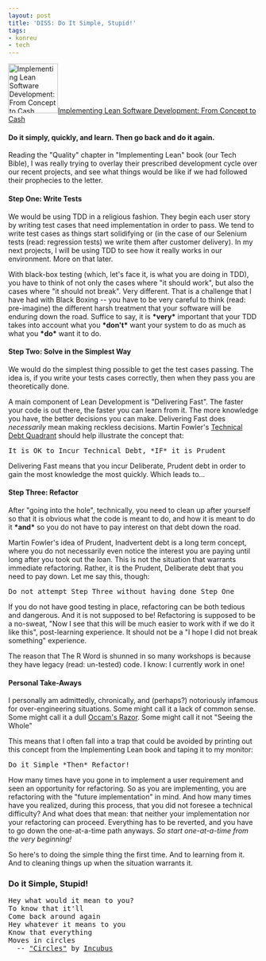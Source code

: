 ```yaml
---
layout: post
title: 'DISS: Do It Simple, Stupid!'
tags:
- konreu
- tech
---
```

<div class="book">
<a href="http://www.amazon.com/Implementing-Lean-Software-Development-Concept/dp/0321437381/"><img src="http://ecx.images-amazon.com/images/I/51CrrTeaEzL._SL500_AA240_.jpg" alt="Implementing Lean Software Development: From Concept to Cash" height="100" /><span class="book_caption">Implementing Lean Software Development: From Concept to Cash</span></a> </div>
<h4>
Do it simply, quickly, and learn. Then go back and do it again.</h4>
<p>
Reading the "Quality" chapter in "Implementing Lean" book (our Tech Bible), I was really trying to overlay their prescribed development cycle over our recent projects, and see what things would be like if we had followed their prophecies to the letter. </p>
<h4>
Step One: Write Tests</h4>
<p>
We would be using TDD in a religious fashion. They begin each user story by writing test cases that need implementation in order to pass. We tend to write test cases as things start solidifying or (in the case of our Selenium tests (read: regression tests) we write them after customer delivery). In my next projects, I will be using TDD to see how it really works in our environment. More on that later. </p>
<p>
With black-box testing (which, let's face it, is what you are doing in TDD), you have to think of not only the cases where "it should work", but also the cases where "it should not break". Very different. That is a challenge that I have had with Black Boxing -- you have to be very careful to think (read: pre-imagine) the different harsh treatment that your software will be enduring down the road. Suffice to say, it is <b>*very*</b> important that your TDD takes into account what you <b>*don't*</b> want your system to do as much as what you <b>*do*</b> want it to do. </p>
<h4>
Step Two: Solve in the Simplest Way</h4>
<p>
We would do the simplest thing possible to get the test cases passing. The idea is, if you write your tests cases correctly, then when they pass you are theoretically done. </p>
<p>
A main component of Lean Development is "Delivering Fast". The faster your code is out there, the faster you can learn from it. The more knowledge you have, the better decisions you can make. Delivering Fast does <i>necessarily</i> mean making reckless decisions. Martin Fowler's <a href="http://www.martinfowler.com/bliki/TechnicalDebtQuadrant.html">Technical Debt Quadrant</a> should help illustrate the concept that: </p>
<pre>It is OK to Incur Technical Debt, *IF* it is Prudent</pre>
<p>
Delivering Fast means that you incur Deliberate, Prudent debt in order to gain the most knowledge the most quickly. Which leads to...  <h4>
Step Three: Refactor</h4>
<p>
After "going into the hole", technically, you need to clean up after yourself so that it is obvious what the code is meant to do, and how it is meant to do it <b>*and*</b> so you do not have to pay interest on that debt down the road. </p>
<p>
Martin Fowler's idea of Prudent, Inadvertent debt is a long term concept, where you do not necessarily even notice the interest you are paying until long after you took out the loan. This is not the situation that warrants immediate refactoring. Rather, it is the Prudent, Deliberate debt that you need to pay down. Let me say this, though: </p>
<pre>Do not attempt Step Three without having done Step One</pre>
<p>
If you do not have good testing in place, refactoring can be both tedious and dangerous. And it is not supposed to be! Refactoring is supposed to be a no-sweat, "Now I see that this will be much easier to work with if we do it like this", post-learning experience. It should not be a "I hope I did not break something" experience. </p>
<p>
The reason that The R Word is shunned in so many workshops is because they have legacy (read: un-tested) code. I know: I currently work in one! </p>
<h4>
Personal Take-Aways</h4>
<p>
I personally am admittedly, chronically, and (perhaps?) notoriously infamous for over-engineering situations. Some might call it a lack of common sense. Some might call it a dull <a href="http://en.wikipedia.org/wiki/Occam's_razor">Occam's Razor</a>. Some might call it not "Seeing the Whole" </p>
<p>
This means that I often fall into a trap that could be avoided by printing out this concept from the Implementing Lean book and taping it to my monitor: </p>
<pre>Do it Simple *Then* Refactor!</pre>
<p>
How many times have you gone in to implement a user requirement and seen an opportunity for refactoring. So as you are implementing, you are refactoring with the "future implementation" in mind. And how many times have you realized, during this process, that you did not foresee a technical difficulty? And what does that mean: that neither your implementation nor your refactoring can proceed. Everything has to be reverted, and you have to go down the one-at-a-time path anyways. <i>So start one-at-a-time from the very beginning!</i> </p>
<p>
So here's to doing the simple thing the first time. And to learning from it. And to cleaning things up when the situation warrants it. </p>
<h3>
Do it Simple, Stupid!</h3>
<pre>Hey what would it mean to you?
To know that it'll
Come back around again
Hey whatever it means to you
Know that everything
Moves in circles
  -- <a href="http://www.sing365.com/music/lyric.nsf/Circles-lyrics-Incubus/70E7E5F01AEE339B48256AE10022F81A">"Circles"</a> by <a href="http://www.amazon.com/Make-Yourself-Incubus/dp/B0000296JB">Incubus</a>
</pre>
